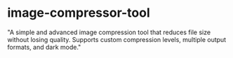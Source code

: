 # image-compressor-tool
"A simple and advanced image compression tool that reduces file size without losing quality. Supports custom compression levels, multiple output formats, and dark mode."
